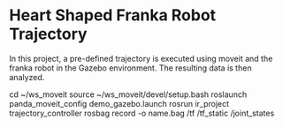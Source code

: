 # Heart Shaped Franka Robot Trajectory
In this project, a pre-defined trajectory is executed using moveit and the franka robot in the Gazebo environment. The resulting data is then analyzed.

cd ~/ws_moveit
source ~/ws_moveit/devel/setup.bash
roslaunch panda_moveit_config demo_gazebo.launch 
rosrun ir_project trajectory_controller 
rosbag record -o name.bag /tf /tf_static /joint_states

